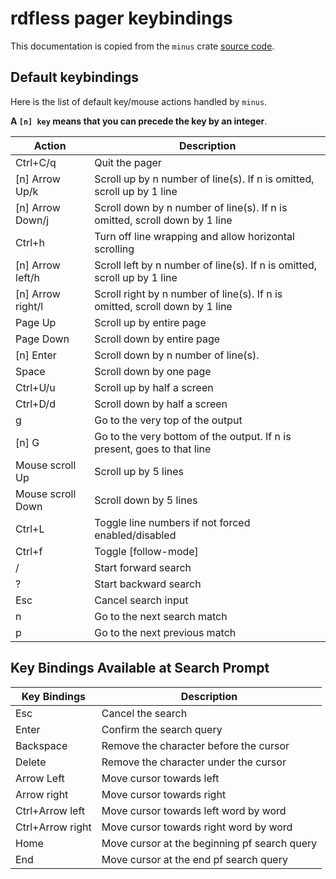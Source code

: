 # rdfless pager keybindings

This documentation is copied from the `minus` crate [source code](https://github.com/AMythicDev/minus/blob/main/src/lib.rs).

## Default keybindings

Here is the list of default key/mouse actions handled by `minus`.

**A `[n] key` means that you can precede the key by an integer**.

| Action              | Description                                                                  |
|---------------------|------------------------------------------------------------------------------|
| Ctrl+C/q            | Quit the pager                                                               |
| \[n\] Arrow Up/k    | Scroll up by n number of line(s). If n is omitted, scroll up by 1 line       |
| \[n\] Arrow Down/j  | Scroll down by n number of line(s). If n is omitted, scroll down by 1 line   |
| Ctrl+h              | Turn off line wrapping and allow horizontal scrolling                        |
| \[n\] Arrow left/h  | Scroll left by n number of line(s). If n is omitted, scroll up by 1 line     |
| \[n\] Arrow right/l | Scroll right by n number of line(s). If n is omitted, scroll down by 1 line  |
| Page Up             | Scroll up by entire page                                                     |
| Page Down           | Scroll down by entire page                                                   |
| \[n\] Enter         | Scroll down by n number of line(s).                                          |
| Space               | Scroll down by one page                                                      |
| Ctrl+U/u            | Scroll up by half a screen                                                   |
| Ctrl+D/d            | Scroll down by half a screen                                                 |
| g                   | Go to the very top of the output                                             |
| \[n\] G             | Go to the very bottom of the output. If n is present, goes to that line      |
| Mouse scroll Up     | Scroll up by 5 lines                                                         |
| Mouse scroll Down   | Scroll down by 5 lines                                                       |
| Ctrl+L              | Toggle line numbers if not forced enabled/disabled                           |
| Ctrl+f              | Toggle [follow-mode]                                                         |
| /                   | Start forward search                                                         |
| ?                   | Start backward search                                                        |
| Esc                 | Cancel search input                                                          |
| n                   | Go to the next search match                                                  |
| p                   | Go to the next previous match                                                |

## Key Bindings Available at Search Prompt

| Key Bindings      | Description                                         |
|-------------------|-----------------------------------------------------|
| Esc               | Cancel the search                                   |
| Enter             | Confirm the search query                            |
| Backspace         | Remove the character before the cursor              |
| Delete            | Remove the character under the cursor               |
| Arrow Left        | Move cursor towards left                            |
| Arrow right       | Move cursor towards right                           |
| Ctrl+Arrow left   | Move cursor towards left word by word               |
| Ctrl+Arrow right  | Move cursor towards right word by word              |
| Home              | Move cursor at the beginning pf search query        |
| End               | Move cursor at the end pf search query              |
